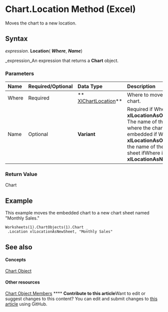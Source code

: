 
# Chart.Location Method (Excel)

Moves the chart to a new location.


## Syntax

 _expression_. **Location**( **_Where_**,  **_Name_**)

 _expression_An expression that returns a  **Chart** object.


### Parameters



|**Name**|**Required/Optional**|**Data Type**|**Description**|
|:-----|:-----|:-----|:-----|
|Where|Required| ** [XlChartLocation](6e17ad11-5175-7c39-8e97-e7a05add72f6.md)**|Where to move the chart.|
|Name|Optional| **Variant**|Required if Where is **xlLocationAsObject**. The name of the sheet where the chart will be embedded if Where is **xlLocationAsObject** or the name of the new sheet ifWhere is **xlLocationAsNewSheet**.|

### Return Value

Chart


## Example

This example moves the embedded chart to a new chart sheet named "Monthly Sales." 


```
Worksheets(1).ChartObjects(1).Chart _ 
 .Location xlLocationAsNewSheet, "Monthly Sales"
```


## See also


#### Concepts


 [Chart Object](179c32ce-49bd-6f36-ea12-89fb5443f3ea.md)
#### Other resources


 [Chart Object Members](a3f8ac44-02d6-6f3f-b5e0-23f4bd5d6baf.md)
****   **Contribute to this article**Want to edit or suggest changes to this content? You can edit and submit changes to  [this article](https://github.com/jhershey00/VBA_Excel_Test/OpenXMLCon/articles/3744f7f3-f7df-3ac2-48b7-b57ce3a8c812.md) using GitHub.

